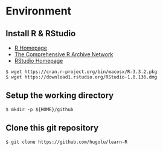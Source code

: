 # Environment

## Install R & RStudio
- [R Homepage](https://www.r-project.org/)
- [The Comprehensive R Archive Network](https://cran.r-project.org/index.html)
- [RStudio Homepage](https://www.rstudio.com/)

```shell
$ wget https://cran.r-project.org/bin/macosx/R-3.3.2.pkg
$ wget https://download1.rstudio.org/RStudio-1.0.136.dmg
```

## Setup the working directory
```shell
$ mkdir -p ${HOME}/github
```

## Clone this git repository
```shell
$ git clone https://github.com/hugolu/learn-R
```
